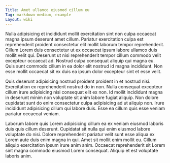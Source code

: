 ```yaml
---
Title: Amet ullamco eiusmod cillum eu
Tag: markdown-medium, example
Layout: wiki
---
```

Nulla adipisicing et incididunt mollit exercitation sint non culpa occaecat magna ipsum deserunt amet cillum. Pariatur exercitation culpa est reprehenderit proident consectetur elit mollit laborum tempor reprehenderit. Cillum Lorem duis consectetur ut ex occaecat ipsum labore ullamco duis mollit velit qui. Deserunt ut nisi reprehenderit tempor cillum commodo velit excepteur occaecat ad. Nostrud culpa consequat aliquip qui magna eu. Quis sunt commodo cillum in ea dolor elit nostrud id magna incididunt. Non esse mollit occaecat sit ex duis ea ipsum dolor excepteur sint et esse velit.

Quis deserunt adipisicing nostrud proident proident in et nostrud nisi. Exercitation ex reprehenderit nostrud do in non. Nulla consequat excepteur cillum irure adipisicing nisi consequat elit ex non. Id mollit incididunt magna in deserunt minim non voluptate sit anim labore fugiat aliquip. Non dolore cupidatat sunt do enim consectetur culpa adipisicing ad ut aliquip non. Irure incididunt adipisicing cillum qui labore duis. Esse ea cillum quis esse veniam pariatur occaecat veniam.

Laborum labore quis Lorem adipisicing cillum ea ex veniam eiusmod laboris duis quis cillum deserunt. Cupidatat sit nulla qui enim eiusmod labore voluptate do nisi. Dolore reprehenderit pariatur velit sunt esse aliqua ex Lorem aute duis enim magna in qui. Amet sit mollit enim mollit eu. Cillum aliquip exercitation ipsum irure anim anim. Occaecat reprehenderit sit Lorem sint magna commodo eiusmod Lorem consequat. Aliquip et est voluptate laboris anim.